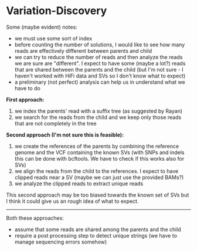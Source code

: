 # Variation-Discovery

Some (maybe evident) notes:
* we must use some sort of index
* before counting the number of solutions, I would like to see how many reads are effectively different between parents and child
* we can try to reduce the number of reads and then analyze the reads we are sure are "different". I expect to have some (maybe a lot?) reads that are shared between the parents and the child (but I'm not sure - I haven't worked with HiFi data and SVs so I don't know what to expect)
* a preliminary (not perfect) analysis can help us in understand what we have to do

**First approach:**
1. we index the parents' read with a suffix tree (as suggested by Rayan)
2. we search for the reads from the child and we keep only those reads that are not completely in the tree

**Second approach (I'm not sure this is feasible):**
1. we create the references of the parents by combining the reference genome and the VCF containing the known SVs (with SNPs and indels this can be done with bcftools. We have to check if this works also for SVs)
2. we align the reads from the child to the references. I expect to have clipped reads near a SV (maybe we can just use the provided BAMs?)
3. we analyze the clipped reads to extract unique reads

This second approach may be too biased towards the known set of SVs but I think it could give us an rough idea of what to expect.

---

Both these approaches:
* assume that some reads are shared among the parents and the child
* require a post processing step to detect unique strings (we have to manage sequencing errors somehow)

